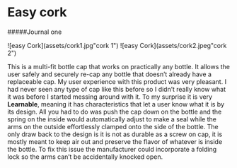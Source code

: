 # Easy cork
#####Journal one

![easy Cork](assets/cork1.jpg"cork 1")
![easy Cork](assets/cork2.jpeg"cork 2")

This is a multi-fit bottle cap that works on practically any bottle. It allows the user
safely and securely re-cap any bottle that doesn’t already have a replaceable cap. My user experience with this product was very pleasant. I had never seen any type of cap like this before so I didn’t really know what it was before I started messing around with it. To my surprise it is very **Learnable**, meaning it has characteristics that let a user know what it is by its design. All you had to do was push the cap down on the bottle and the spring on the inside would automatically adjust to make a seal while the arms on the outside effortlessly clamped onto the side of the bottle. The only draw back to the design is it is not as durable as a screw on cap, it is mostly meant to keep air out and preserve the flavor of whatever is inside the bottle. To fix this issue the manufacturer could incorporate a folding lock so the arms can’t be accidentally knocked open.
